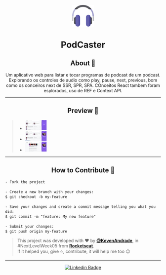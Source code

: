 <p align="center">
      <img src="https://github.com/KevenAndrade/podecaster/blob/main/public/logo.png?raw=true" width="70" alt="Logo dev.quiz_"/>
</p>

<h1 align="center">PodCaster</h1>


<h2 align="center">About 📖</h2>
   
<p align="center">
   Um aplicativo web para listar e tocar programas de podcast de um podcast. Explorando os controles de audio como play, pause, next, previous, bom como os conceiros next de SSR, SPR, SPA. COnceitos React tambem foram esplorados, uso de REF e Context API.
   <a href=""></a>
</p>

---

<h2 align="center">Preview 📱</h2>

   > * <img src="https://github.com/KevenAndrade/podecaster/blob/main/screens/Screenshot%202022-01-21%20134737.png?raw=true" width="70" alt="Logo dev.quiz_"/>
   > * <img src="https://github.com/KevenAndrade/podecaster/blob/main/screens/Screenshot%202022-01-21%20134926.png?raw=true" width="70" alt="Logo dev.quiz_"/>
   > * <img src="https://github.com/KevenAndrade/podecaster/blob/main/screens/Screenshot%202022-01-21%20135009.png?raw=true" width="70" alt="Logo dev.quiz_"/>

---

<h2 align="center">How to Contribute 💪</h2>

   ```
   - Fork the project 

   - Create a new branch with your changes:
   $ git checkout -b my-feature

   - Save your changes and create a commit message telling you what you did:
   $ git commit -m "feature: My new feature"

   - Submit your changes:
   $ git push origin my-feature
   ```


   >This project was developed with ❤️ by **[@KevenAndrade](https://www.linkedin.com/in/keven7andrade/)**, in #NextLevelWeek05 from **[Rocketseat](https://rocketseat.com.br/)**.<br>
   If it helped you, give ⭐, contribute, it will help me too 😉

---

   <div align="center">

   [![Linkedin Badge](https://img.shields.io/badge/-Keven%20Andrade-292929?style=flat-square&logo=Linkedin&logoColor=white&link=https://www.linkedin.com/in/keven7andrade/)](https://www.linkedin.com/in/keven7andrade/)

   </div>
